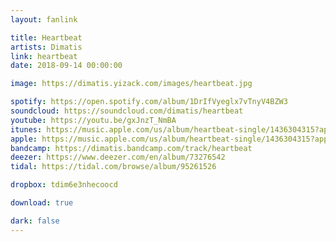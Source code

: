```yaml
---
layout: fanlink

title: Heartbeat
artists: Dimatis
link: heartbeat
date: 2018-09-14 00:00:00

image: https://dimatis.yizack.com/images/heartbeat.jpg

spotify: https://open.spotify.com/album/1DrIfVyeglx7vTnyV4BZW3
soundcloud: https://soundcloud.com/dimatis/heartbeat
youtube: https://youtu.be/gxJnzT_NmBA
itunes: https://music.apple.com/us/album/heartbeat-single/1436304315?app=itunes&ls=1
apple: https://music.apple.com/us/album/heartbeat-single/1436304315?app=music&ls=1
bandcamp: https://dimatis.bandcamp.com/track/heartbeat
deezer: https://www.deezer.com/en/album/73276542
tidal: https://tidal.com/browse/album/95261526

dropbox: tdim6e3nhecoocd

download: true

dark: false
---
```

